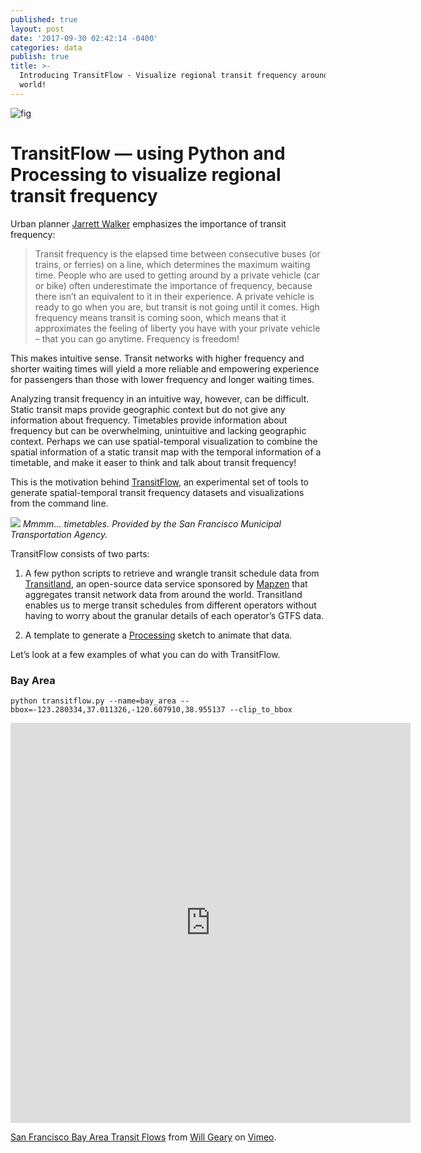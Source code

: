 ```yaml
---
published: true
layout: post
date: '2017-09-30 02:42:14 -0400'
categories: data
publish: true
title: >-
  Introducing TransitFlow - Visualize regional transit frequency around the
  world!
---
```

![fig]({{site.baseurl}}/https://s3.amazonaws.com/mapzen-assets/images/transitflow/table_happy.png)

# TransitFlow — using Python and Processing to visualize regional transit frequency

Urban planner [Jarrett Walker](http://humantransit.org/2015/07/mega-explainer-the-ridership-recipe.html) emphasizes the importance of transit frequency:

> Transit frequency is the elapsed time between consecutive buses (or trains, or ferries) on a line, which determines the maximum waiting time. People who are used to getting around by a private vehicle (car or bike) often underestimate the importance of frequency, because there isn’t an equivalent to it in their experience. A private vehicle is ready to go when you are, but transit is not going until it comes. High frequency means transit is coming soon, which means that it approximates the feeling of liberty you have with your private vehicle – that you can go anytime. Frequency is freedom!

This makes intuitive sense. Transit networks with higher frequency and shorter waiting times will yield a more reliable and empowering experience for passengers than those with lower frequency and longer waiting times.

Analyzing transit frequency in an intuitive way, however, can be difficult. Static transit maps provide geographic context but do not give any information about frequency. Timetables provide information about frequency but can be overwhelming, unintuitive and lacking geographic context. Perhaps we can use spatial-temporal visualization to combine the spatial information of a static transit map with the temporal information of a timetable, and make it easer to think and talk about transit frequency!

This is the motivation behind [TransitFlow](https://github.com/transitland/transitland-processing-animation), an experimental set of tools to generate spatial-temporal transit frequency datasets and visualizations from the command line.

![]({{site.baseurl}}/https://s3.amazonaws.com/mapzen-assets/images/transitflow/table_happy.png)
*Mmmm… timetables. Provided by the San Francisco Municipal Transportation Agency.*

TransitFlow consists of two parts:

1. A few python scripts to retrieve and wrangle transit schedule data from [Transitland](https://transit.land/), an open-source data service sponsored by [Mapzen](https://mapzen.com/) that aggregates transit network data from around the world. Transitland enables us to merge transit schedules from different operators without having to worry about the granular details of each operator’s GTFS data.

2. A template to generate a [Processing](https://processing.org/) sketch to animate that data.

Let’s look at a few examples of what you can do with TransitFlow.

### Bay Area
`python transitflow.py --name=bay_area --bbox=-123.280334,37.011326,-120.607910,38.955137 --clip_to_bbox`

<iframe src="https://player.vimeo.com/video/226987064?quality=1080p&byline=0" width="640" height="640" frameborder="0" webkitallowfullscreen mozallowfullscreen allowfullscreen></iframe>
<p><a href="https://vimeo.com/226987064">San Francisco Bay Area Transit Flows</a> from <a href="https://vimeo.com/willgeary">Will Geary</a> on <a href="https://vimeo.com">Vimeo</a>.</p>
